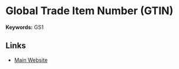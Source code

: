 # Global Trade Item Number (GTIN)

**Keywords:** GS1

## Links

- [Main Website](https://gs1.org/standards/id-keys/gtin)

<!--
NFe 4.0

cEAN
cEANTrib
-->
